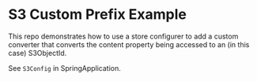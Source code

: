 # S3 Custom Prefix Example

This repo demonstrates how to use a store configurer to add a custom
converter that converts the content property being accessed to an
(in this case) S3ObjectId.

See `S3Config` in SpringApplication. 
